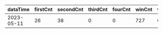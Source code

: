 |dataTime|firstCnt|secondCnt|thirdCnt|fourCnt|winCnt|vrate|wrate|
|-|-|-|-|-|-|-|-|
|2023-05-11|26|38|0|0|727|0%|0%|